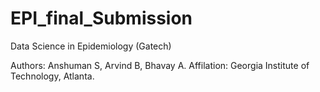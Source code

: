 # EPI_final_Submission
Data Science in Epidemiology (Gatech)

Authors: Anshuman S, Arvind B, Bhavay A.
Affilation: Georgia Institute of Technology, Atlanta. 
